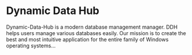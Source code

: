 # Dynamic Data Hub
Dynamic-Data-Hub is a modern database management manager. DDH helps users manage various databases easily. Our mission is to create the best and most intuitive application for the entire family of Windows operating systems...
